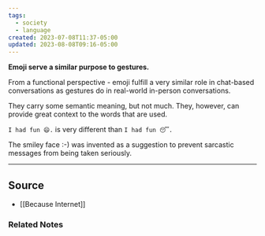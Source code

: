 ```yaml
---
tags:
  - society
  - language
created: 2023-07-08T11:37-05:00
updated: 2023-08-08T09:16-05:00
---
```

**Emoji serve a similar purpose to gestures.**

From a functional perspective - emoji fulfill a very similar role in chat-based conversations as gestures do in real-world in-person conversations.

They carry some semantic meaning, but not much. They, however, can provide great context to the words that are used. 

`I had fun 😄.` is very different than `I had fun 😴.`

The smiley face :-) was invented as a suggestion to prevent sarcastic messages from being taken seriously. 

---

## Source
- [[Because Internet]]

### Related Notes